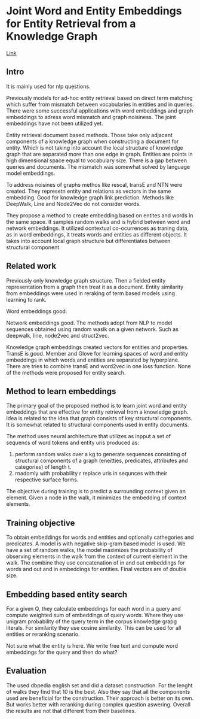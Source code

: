 # Joint Word and Entity Embeddings for Entity Retrieval from a Knowledge Graph

[Link](https://link.springer.com/chapter/10.1007/978-3-030-45439-5_10)

## Intro

It is mainly used for nlp questions.

Previously models for ad-hoc entity retrieval based on direct term matching which suffer from mismatch between vocabularies in entities and in queries.
There were some successful applications with word embeddings and graph embeddings to adress word mismatch and graph noisiness.
The joint embeddings have not been utilized yet.

Entity retrieval document based methods.
Those take only adjacent components of a knowledge graph when constructing a document for entity.
Which is not taking into account the local structure of knowledge graph that are separated more than one edge in graph.
Entities are points in high dimensional space equal to vocabulary size.
There is a gap between queries and documents.
The mismatch was somewhat solved by language model embeddings.

To address noisines of graphs methos like rescal, transE and NTN were created.
They represetn entity and relations as vectors in the same embedding.
Good for knowledge graph link prediction.
Methods like DeepWalk, Line and Node2Vec do not consider words.

They propose a method to create embedding based on entites and words in the same space.
It samples random walks and is hybrid between word and network embeddings.
It utilized ocntextual co-ocurrences as traning data, as in word embeddings, it treats words and entities as different objects.
It takes into account local graph structure but differentiates between structural component

## Related work

Previously only knowledge graph structure.
Then a fielded entity representation from a graph then treat it as a document.
Entity similarity from embeddings were used in reraking of term based models using learning to rank.

Word embeddings good.

Network embeddings good.
The methods adopt from NLP to model sequences obtained using random waslk on a given network.
Such as deepwalk, line, node2vec and struct2vec.

Knowledge graph embeddings created vectors for entities and properties.
TransE is good.
Member and Glove for learning spaces of word and entity embeddings in which words and entities are separated by hyperplane.
There are tries to combine transE and word2vec in one loss function.
None of the methods were proposed for entity search.

## Method to learn embeddings

The primary goal of the proposed method is to learn joint word and entity embeddings that are effective for entity retrieval from a knowledge graph.
Idea is related to the idea that graph consists of key structural components.
It is somewhat related to structural components used in entity documents.

The method uses neural architecture that utilizes as inpput a set of sequencs of word tokens and entity uris produced as:
1. perform random walks over a kg to generate sequences consisting of structural components of a graph (eneitties, predicates, attributes and categories) of length t.
2. rnadomly with probability r replace uris in sequnces with their respective surface forms.

The objective during training is to predict a surrounding context given an element.
Given a node in the walk, it minimizes the embedding of context elements.

## Training objective

To obtain embeddings for words and entities and optionally cathegories and predicates.
A model is with negative skip-gram based model is used.
We have a set of random walks, the model maximizes the probability of observing elements in the walk from the context of current element in the walk.
The combine they use concatenation of in and out embeddings for words and out and in embeddings for entities.
Final vectors are of double size.

## Embedding based entity search

For a given Q, they calculate embeddings for each word in a query and compute weighted sum of embeddings of query words.
Where they use unigram probability of the query term in the corpus knowledge grapg literals.
For similarity they use cosine similarity.
This can be used for all entities or reranking scenario.

Not sure what the entity is here.
We write free text and compute word embeddings for the query and then do what?

## Evaluation

The used dbpedia english set and did a dataset construction.
For the lenght of walks they find that 10 is the best.
Also they say that all the components used are beneficial for the construction.
Their approach is better on its own.
But works better with reranking during complex question aswering.
Overall the results are not that different from their baselines.
